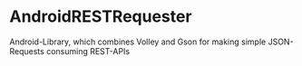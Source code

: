 # AndroidRESTRequester
Android-Library, which combines Volley and Gson for making simple JSON-Requests consuming REST-APIs
